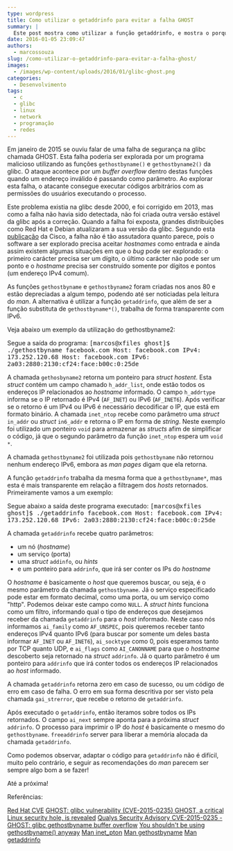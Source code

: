 ```yaml
---
type: wordpress
title: Como utilizar o getaddrinfo para evitar a falha GHOST
summary: |
  Este post mostra como utilizar a função getaddrinfo, e mostra o porque ela deve ser utilizada no lugar da função gethostbyname.
date: 2016-01-05 23:09:47
authors:
  - marcossouza
slug: /como-utilizar-o-getaddrinfo-para-evitar-a-falha-ghost/
images:
  - /images/wp-content/uploads/2016/01/glibc-ghost.png
categories:
  - Desenvolvimento
tags:
  - c
  - glibc
  - linux
  - network
  - programação
  - redes
---
```


Em janeiro de 2015 se ouviu falar de uma falha de segurança na glibc chamada GHOST. Esta falha poderia ser explorada por um programa malicioso utilizando as funções <code>gethostbyname()</code> e <code>gethostbyname2()</code> da glibc. O ataque acontece por um <em>buffer overflow</em> dentro destas funções quando um endereço inválido é passando como parâmetro. Ao explorar esta falha, o atacante consegue executar códigos arbitrários com as permissões do usuários executando o processo.

<!--more-->

Este problema existia na glibc desde 2000, e foi corrigido em 2013, mas como a falha não havia sido detectada, não foi criada outra versão estável da glibc após a correção. Quando a falha foi exposta, grandes distribuições como Red Hat e Debian atualizaram a sua versão da glibc. Segundo esta <a href="http://blogs.cisco.com/security/talos/ghost-glibc" target="_blank">publicação</a> da Cisco, a falha não é tão assutadora quanto parece, pois o software a ser explorado precisa aceitar <em>hostnames</em> como entrada e ainda assim existem algumas situações em que o <em>bug</em> pode ser explorado: o primeiro carácter precisa ser um dígito, o último carácter não pode ser um ponto e o <em>hostname</em> precisa ser construído somente por dígitos e pontos (um endereço IPv4 comum).

As funções <code>gethostbyname</code> e <code>gethostbyname2</code> foram criadas nos anos 80 e estão depreciadas a algum tempo, podendo até ser noticiadas pela leitura do <em>man</em>. A alternativa é utilizar a função <code>getaddrinfo</code>, que além de ser a função substituta de <code>gethostbyname*()</code>, trabalha de forma transparente com IPv6.

Veja abaixo um exemplo da utilização do gethostbyname2:

<script src="//gistfy-app.herokuapp.com/github/ButecoOpenSource/exemplos/exemplos_c/ghost/gethostbyname.c" type="text/javascript"></script>
Segue a saída do programa:
<samp>
[marcos@xfiles ghost]$ ./gethostbyname facebook.com
Host: facebook.com
IPv4: 173.252.120.68
Host: facebook.com
IPv6: 2a03:2880:2130:cf24:face:b00c:0:25de
</samp>

A chamada <code>gethosbyname2</code> retorna um ponteiro para <em>struct hostent</em>. Esta <em>struct</em> contém um campo chamado <code>h_addr_list</code>, onde estão todos os endereços IP relacionados ao <em>hostname</em> informado. O campo <code>h_addrtype</code> informa se o IP retornado é IPv4 (<code>AF_INET</code>) ou IPv6 (<code>AF_INET6</code>). Após verificar se o retorno é um IPv4 ou IPv6 é necessário decodificar o IP, que está em formato binário. A chamada <code>inet_ntop</code> recebe como parâmetro uma <em>struct</em> <code>in_addr</code> ou <em>struct</em> <code>in6_addr</code> e retorna o IP em forma de <em>string</em>. Neste exemplo foi utilizado um ponteiro <code>void</code> para armazenar as <em>structs</em> afim de simplificar o código, já que o segundo parâmetro da função <code>inet_ntop</code> espera um <code>void *</code>.

A chamada <code>gethostbyname2</code> foi utilizada pois <code>gethostbyname</code> não retornou nenhum endereço IPv6, embora as <em>man pages</em> digam que ela retorna.

A função <code>getaddrinfo</code> trabalha da mesma forma que a <code>gethostbyname*</code>, mas esta é mais transparente em relação a filtragem dos <em>hosts</em> retornados. Primeiramente vamos a um exemplo:
<script src="//gistfy-app.herokuapp.com/github/ButecoOpenSource/exemplos/exemplos_c/ghost/getaddrinfo.c" type="text/javascript"></script>
Segue abaixo a saída deste programa executado:
<samp>
[marcos@xfiles ghost]$ ./getaddrinfo facebook.com
Host: facebook.com
IPv4: 173.252.120.68
IPv6: 2a03:2880:2130:cf24:face:b00c:0:25de
</samp>

A chamada <code>getaddrinfo</code> recebe quatro parâmetros:
<ul>
	<li>um nó (<em>hostname</em>)</li>
	<li>um serviço (porta)</li>
	<li>uma <em>struct</em> <code>addinfo</code>, ou <em>hints</em></li>
	<li>e um ponteiro para <code>addrinfo</code>, que irá ser conter os IPs do <em>hostname</em></li>
</ul>
O <em>hostname</em> é basicamente o <em>host</em> que queremos buscar, ou seja, é o mesmo parâmetro da chamada <code>gethostbyname</code>. Já o serviço especificado pode estar em formato decimal, como uma porta, ou um serviço como "http". Podemos deixar este campo como <code>NULL</code>. A <em>struct hints</em> funciona como um filtro, informando qual o tipo de endereços que desejamos receber da chamada <code>getaddrinfo</code> para o <em>host</em> informado. Neste caso nós informamos <code>ai_family</code> como <code>AF_UNSPEC</code>, pois queremos receber tanto endereços IPv4 quanto IPv6 (para buscar por somente um deles basta informar <code>AF_INET</code> ou <code>AF_INET6</code>), <code>ai_socktype</code> como 0, pois esperamos tanto por TCP quanto UDP, e <code>ai_flags</code> como <code>AI_CANONNAME</code> para que o <em>hostname</em> descoberto seja retornado na <em>struct</em> <code>addrinfo</code>. Já o quarto parâmetro é um ponteiro para <code>addrinfo</code> que irá conter todos os endereços IP relacionados ao <em>host</em> informado.

A chamada <code>getaddrinfo</code> retorna zero em caso de sucesso, ou um código de erro em caso de falha. O erro em sua forma descritiva por ser visto pela chamada <code>gai_strerror</code>, que recebe o retorno de <code>getaddrinfo</code>.

Após executado o <code>getaddrinfo</code>, então iteramos sobre todos os IPs retornados. O campo <code>ai_next</code> sempre aponta para a próxima <em>struct</em> <code>addrinfo</code>. O processo para imprimir o IP do <em>host</em> é basicamente o mesmo do <code>gethostbyname</code>. <code>freeaddrinfo</code> server para liberar a memória alocada da chamada <code>getaddrinfo</code>.

Como podemos observar, adaptar o código para <code>getaddrinfo</code> não é difícil, muito pelo contrário, e seguir as recomendações do <em>man</em> parecem ser sempre algo bom a se fazer!

Até a próxima!

Referências:

<a href="https://access.redhat.com/security/cve/CVE-2015-0235" target="_blank">Red Hat CVE</a>
<a href="https://access.redhat.com/articles/1332213" target="_blank">GHOST: glibc vulnerability (CVE-2015-0235) </a>
<a href="http://www.zdnet.com/article/critical-linux-security-hole-found/" target="_blank">GHOST, a critical Linux security hole, is revealed</a>
<a href="http://www.openwall.com/lists/oss-security/2015/01/27/9" target="_blank">Qualys Security Advisory CVE-2015-0235 - GHOST: glibc gethostbyname buffer overflow</a>
<a href="http://blog.erratasec.com/2015/01/you-shouldnt-be-using-gethostbyname.html#.VoPaQl6vCh8" target="_blank">You shouldn't be using gethostbyname() anyway</a>
<a href="http://man7.org/linux/man-pages/man3/inet_pton.3.html" target="_blank">Man inet_pton</a>
<a href="http://linux.die.net/man/3/gethostbyname" target="_blank">Man gethostbyname</a>
<a href="http://linux.die.net/man/3/getaddrinfo" target="_blank">Man getaddrinfo</a>